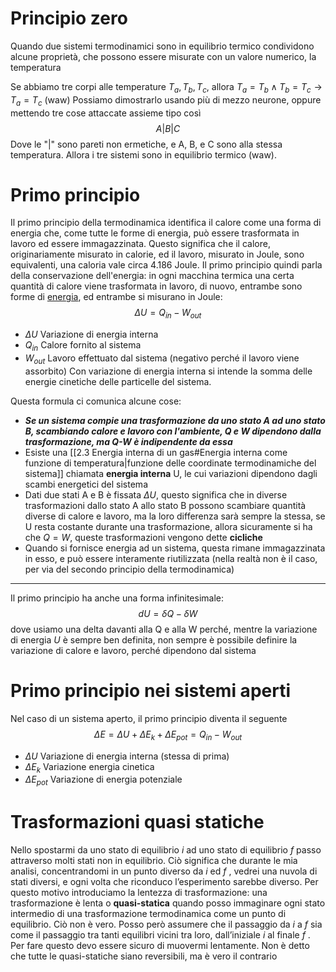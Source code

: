 # Principio zero
Quando due sistemi termodinamici sono in equilibrio termico condividono alcune proprietà, che possono essere misurate con un valore numerico, la temperatura

Se abbiamo tre corpi alle temperature $T_a, T_b, T_c$, allora $T_a = T_b \land T_b = T_c \rightarrow T_a = T_c$ (waw)
Possiamo dimostrarlo usando più di mezzo neurone, oppure mettendo tre cose attaccate assieme tipo così
$$
A|B|C
$$
Dove le "|" sono pareti non ermetiche, e A, B, e C sono alla stessa temperatura. Allora i tre sistemi sono in equilibrio termico (waw).
# Primo principio
Il primo principio della termodinamica identifica il calore come una forma di energia che, come tutte le forme di energia, può essere trasformata in lavoro ed essere immagazzinata.
Questo significa che il calore, originariamente misurato in calorie, ed il lavoro, misurato in Joule, sono equivalenti, una caloria vale circa 4.186 Joule.
Il primo principio quindi parla della conservazione dell'energia: in ogni macchina termica una certa quantità di calore viene trasformata in lavoro, di nuovo, entrambe sono forme di [energia](2.2%20Lavoro%20e%20calore.md), ed entrambe si misurano in Joule:
$$ \Delta U = Q_{in} - W_{out}$$
+ $\Delta U$ Variazione di energia interna
+ $Q_{in}$ Calore fornito al sistema
+ $W_{out}$ Lavoro effettuato dal sistema (negativo perché il lavoro viene assorbito)
Con variazione di energia interna si intende la somma delle energie cinetiche delle particelle del sistema.

Questa formula ci comunica alcune cose:
+ ***Se un sistema compie una trasformazione da uno stato A ad uno stato B, scambiando calore e lavoro con l'ambiente, Q e W dipendono dalla trasformazione, ma Q-W è indipendente da essa***
+ Esiste una [[2.3 Energia interna di un gas#Energia interna come funzione di temperatura|funzione delle coordinate termodinamiche del sistema]] chiamata **energia interna** U, le cui variazioni dipendono dagli scambi energetici del sistema
+ Dati due stati A e B è fissata $\Delta U$, questo significa che in diverse trasformazioni dallo stato A allo stato B possono scambiare quantità diverse di calore e lavoro, ma la loro differenza sarà sempre la stessa, se U resta costante durante una trasformazione, allora sicuramente si ha che $Q=W$, queste trasformazioni vengono dette **cicliche**
+ Quando si fornisce energia ad un sistema, questa rimane immagazzinata in esso, e può essere interamente riutilizzata (nella realtà non è il caso, per via del secondo principio della termodinamica)

-----

Il primo principio ha anche una forma infinitesimale: 
$$dU = \delta Q - \delta W$$
dove usiamo una delta davanti alla Q e alla W perché, mentre la variazione di energia $U$ è sempre ben definita, non sempre è possibile definire la variazione di calore e lavoro, perché dipendono dal sistema

# Primo principio nei sistemi aperti

Nel caso di un sistema aperto, il primo principio diventa il seguente
$$ \Delta E  = \Delta U + \Delta E_k + \Delta E_{pot}= Q_{in} - W_{out} $$
+ $\Delta U$ Variazione di energia interna (stessa di prima)
+ $\Delta E_k$ Variazione energia cinetica
+ $\Delta E_{pot}$ Variazione di energia potenziale

# Trasformazioni quasi statiche
Nello spostarmi da uno stato di equilibrio $i$ ad uno stato di equilibrio $f$ passo attraverso molti stati non in equilibrio. Ciò significa che durante le mia analisi, concentrandomi in un punto diverso da $i$ ed $f$ , vedrei una nuvola di stati diversi, e ogni volta che riconduco
l’esperimento sarebbe diverso. Per questo motivo introduciamo la lentezza di trasformazione: una trasformazione è lenta o **quasi-statica** quando posso immaginare ogni stato intermedio di una trasformazione termodinamica come un punto di equilibrio. Ciò non è vero. Posso però assumere che il passaggio da $i$ a $f$ sia come il passaggio tra tanti equilibri vicini tra loro, dall’iniziale $i$ al finale $f$ . Per fare questo devo essere sicuro di muovermi lentamente.
Non è detto che tutte le quasi-statiche siano reversibili, ma è vero il contrario